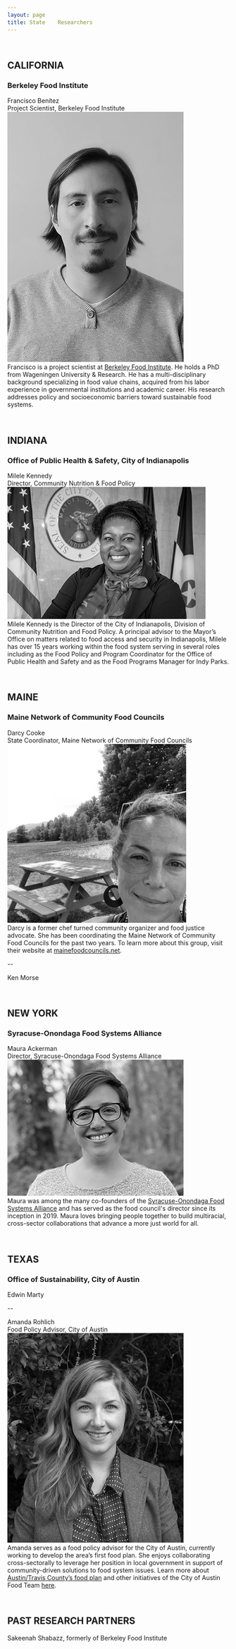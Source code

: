 ```yaml
---
layout: page
title: State    Researchers
---
```


<br>

## CALIFORNIA
### Berkeley Food Institute 

Francisco Benítez <br>
Project Scientist, Berkeley Food Institute<br>
![Francisco Benítez](/assets/img/francisco3.jpg)<br>
Francisco is a project scientist at [Berkeley Food Institute](https://food.berkeley.edu/). He holds a PhD from Wageningen University & Research. He has a multi-disciplinary background specializing in food value chains, acquired from his labor experience in governmental institutions and academic career. His research addresses policy and socioeconomic barriers toward sustainable food systems.




<br>

## INDIANA
### Office of Public Health & Safety, City of Indianapolis

Milele Kennedy <br>
Director, Community Nutrition & Food Policy <br>
![Milele Kennedy](/assets/img/milele2.jpg)<br>
Milele Kennedy is the Director of the City of Indianapolis, Division of Community Nutrition and Food Policy. A principal advisor to the Mayor’s Office on matters related to food access and security in Indianapolis, Milele has over 15 years working within the food system serving in several roles including as the Food Policy and Program Coordinator for the Office of Public Health and Safety and as the Food Programs Manager for Indy Parks.


<br>

## MAINE
### Maine Network of Community Food Councils

Darcy Cooke <br>
State Coordinator, Maine Network of Community Food Councils<br>
![Darcy Cooke](/assets/img/darcy.jpg)<br>
Darcy is a former chef turned community organizer and food justice advocate. She has been coordinating the Maine Network of Community Food Councils for the past two years. To learn more about this group, visit their website at [mainefoodcouncils.net](https://www.mainefoodcouncils.net/). 

--

Ken Morse


<br>

## NEW YORK
### Syracuse-Onondaga Food Systems Alliance

Maura Ackerman <br>
Director, Syracuse-Onondaga Food Systems Alliance<br>
![Maura Ackerman](/assets/img/maura3.jpg)<br>
Maura was among the many co-founders of the [Syracuse-Onondaga Food Systems Alliance](http://www.syrfoodalliance.org) and has served as the food council's director since its inception in 2019. Maura loves bringing people together to build multiracial, cross-sector collaborations that advance a more just world for all. 


<br>

## TEXAS
### Office of Sustainability, City of Austin

Edwin Marty

--

Amanda Rohlich<br>
Food Policy Advisor, City of Austin<br>
![Amanda Rohlich](/assets/img/amanda3.jpg)<br>
Amanda serves as a food policy advisor for the City of Austin, currently working to develop the area’s first food plan.  She enjoys collaborating cross-sectorally to leverage her position in local government in support of community-driven solutions to food system issues.  Learn more about [Austin/Travis County’s food plan](https://austin-travis-county-food-plan-austin.hub.arcgis.com/) and other initiatives of the City of Austin Food Team [here](https://www.austintexas.gov/department/austins-healthy-and-equitable-food-system).  


<br>


## PAST RESEARCH PARTNERS

Sakeenah Shabazz, formerly of Berkeley Food Institute
